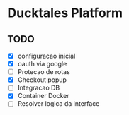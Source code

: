 # Ducktales Platform

## TODO

- [x] configuracao inicial
- [x] oauth via google
- [ ] Protecao de rotas
- [x] Checkout popup
- [ ] Integracao DB
- [x] Container Docker
- [ ] Resolver logica da interface
